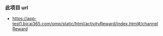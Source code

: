 ### 此项目 url

-   https://app-test1.bicai365.com/omp/static/html/activityReward/index.html#/channelReward
